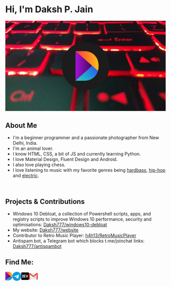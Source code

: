 # Hi, I'm Daksh P. Jain

<img src="https://raw.githubusercontent.com/Daksh777/Daksh777/master/banner.png" alt="banner that contains my logo superimposed on my laptop's keyboard">

## About Me
- I'm a beginner programmer and a passionate photographer from New Delhi, India.
- I'm an animal lover.
- I know HTML, CSS, a bit of JS and currently learning Python.
- I love Material Design, Fluent Design and Android.
- I also love playing chess.
- I love listening to music with my favorite genres being [hardbass](https://open.spotify.com/playlist/5O4BN8XwbxQVnXvejhsYFY?si=1zXCD4PDTc2Oy2RqcDn5GQ), [hip-hop](https://open.spotify.com/playlist/6jsDavkorV92YGC3Jcu5N3?si=kSTeCUR4Si6GrBjn17y7dQ) and [electric](https://open.spotify.com/playlist/1RLhBU90PTkSb3Bt0gzXim?si=hHhgqxf7RSOzSjhOAjhtRg).
<br />

## Projects & Contributions
- Windows 10 Debloat, a collection of Powershell scripts, apps, and registry scripts to improve Windows 10 performance, security and optimisations: [Daksh777/windows10-debloat](https://github.com/Daksh777/windows10-debloat)
- My website: [Daksh777/website](https://github.com/Daksh777/website)
- Contributor to Retro Music Player: [h4h13/RetroMusicPlayer](https://github.com/h4h13/RetroMusicPlayer)
- Antispam bot, a Telegram bot which blocks t.me/joinchat links: [Daksh777/antispambot](https://github.com/Daksh777/antispambot)

## Find Me:

[<img align="left" alt="https://daksh.eu.org" width="22px" src="icons/DakshLogo.svg" />](https://daksh.eu.org)
[<img align="left" alt="https://t.me/Daksh777" width="28px" src="icons/telegram.svg" />](https://t.me/Daksh777)
[<img align="left" alt="https://dev.to/Daksh777" width="24px" src="icons/dev-icon.svg" />](https://dev.to/Daksh777)
[<img align="left" alt="contact@daksh.eu.org" width="28px" src="icons/gmail.svg" />](mailto:contact@daksh.eu.org)
